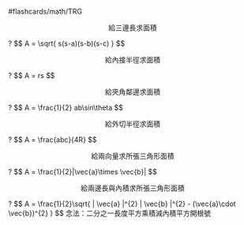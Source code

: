 #flashcards/math/TRG

<p align="center">給三邊長求面積</p>
?
$$
A = \sqrt{ s(s-a)(s-b)(s-c) }
$$
<!--SR:!2024-07-09,4,190-->

<p align="center">給內接半徑求面積</p>
?
$$
A = rs
$$
<!--SR:!2024-07-09,4,190-->

<p align="center">給夾角鄰邊求面積</p>
?
$$
A = \frac{1}{2} ab\sin\theta
$$
<!--SR:!2024-07-09,4,190-->

<p align="center">給外切半徑求面積</p>
?
$$
A = \frac{abc}{4R}
$$
<!--SR:!2024-07-09,4,190-->

<p align="center">給兩向量求所張三角形面積</p>
?
$$
A = \frac{1}{2}|\vec{a}\times \vec{b}|
$$
<!--SR:!2024-07-16,8,190-->

<p align="center">給兩邊長與內積求所張三角形面積</p>
?
$$
A = \frac{1}{2}\sqrt{ | \vec{a} |^{2} | \vec{b} |^{2} - (\vec{a}\cdot \vec{b})^{2} }
$$
念法：二分之一長度平方乘積減內積平方開根號
<!--SR:!2024-07-13,5,150-->